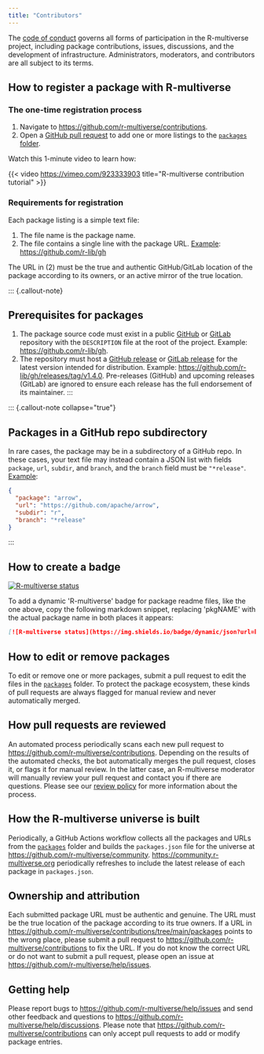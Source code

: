 ```yaml
---
title: "Contributors"
---
```


The [code of conduct](conduct.md) governs all forms of participation in the R-multiverse project, including package contributions, issues, discussions, and the development of infrastructure.
Administrators, moderators, and contributors are all subject to its terms.

## How to register a package with R-multiverse

### The one-time registration process

1. Navigate to <https://github.com/r-multiverse/contributions>.
2. Open a [GitHub pull request](https://docs.github.com/en/pull-requests/collaborating-with-pull-requests/proposing-changes-to-your-work-with-pull-requests/about-pull-requests) to add one or more listings to the [`packages` folder](https://github.com/r-multiverse/contributions/tree/main/packages).

Watch this 1-minute video to learn how:

{{< video https://vimeo.com/923333903 title="R-multiverse contribution tutorial" >}}

### Requirements for registration

Each package listing is a simple text file:

1. The file name is the package name.
2. The file contains a single line with the package URL. [Example](https://github.com/r-multiverse/contributions/blob/main/packages/gh): https://github.com/r-lib/gh
  
The URL in (2) must be the true and authentic GitHub/GitLab location of the package according to its owners, or an active mirror of the true location.

::: {.callout-note}
## Prerequisites for packages

1. The package source code must exist in a public [GitHub](https://github.com) or [GitLab](https://gitlab.com) repository with the `DESCRIPTION` file at the root of the project.
Example: <https://github.com/r-lib/gh>.
2. The repository must host a [GitHub release](https://docs.github.com/en/repositories/releasing-projects-on-github/managing-releases-in-a-repository) or [GitLab release](https://docs.gitlab.com/ee/user/project/releases/) for the latest version intended for distribution.
Example: <https://github.com/r-lib/gh/releases/tag/v1.4.0>.
Pre-releases (GitHub) and upcoming releases (GitLab) are ignored to ensure each release has the full endorsement of its maintainer.
:::

::: {.callout-note collapse="true"}
## Packages in a GitHub repo subdirectory
In rare cases, the package may be in a subdirectory of a GitHub repo.
In these cases, your text file may instead contain a JSON list with fields `package`, `url`, `subdir`, and `branch`, and the `branch` field must be `"*release"`.
[Example](https://github.com/r-multiverse/contributions/blob/main/packages/arrow):

```json
{
  "package": "arrow",
  "url": "https://github.com/apache/arrow",
  "subdir": "r",
  "branch": "*release"
}
```
:::

## How to create a badge

[<img src="https://img.shields.io/badge/dynamic/json?url=https%3A%2F%2Fcommunity.r-multiverse.org%2Fapi%2Fpackages%2Fmirai&query=%24.Version&label=r-multiverse" alt="R-multiverse status" />](https://community.r-multiverse.org/mirai)

To add a dynamic 'R-multiverse' badge for package readme files, like the one above, copy the following markdown snippet, replacing 'pkgNAME' with the actual package name in both places it appears:

```md
[![R-multiverse status](https://img.shields.io/badge/dynamic/json?url=https%3A%2F%2Fcommunity.r-multiverse.org%2Fapi%2Fpackages%2FpkgNAME&query=%24.Version&label=r-multiverse)](https://community.r-multiverse.org/pkgNAME)
```

## How to edit or remove packages

To edit or remove one or more packages, submit a pull request to edit the files in the [`packages`](https://github.com/r-multiverse/contributions/tree/main/packages) folder.
To protect the package ecosystem, these kinds of pull requests are always flagged for manual review and never automatically merged.

## How pull requests are reviewed

An automated process periodically scans each new pull request to <https://github.com/r-multiverse/contributions>.
Depending on the results of the automated checks, the bot automatically merges the pull request, closes it, or flags it for manual review.
In the latter case, an R-multiverse moderator will manually review your pull request and contact you if there are questions.
Please see our [review policy](review.md) for more information about the process.

## How the R-multiverse universe is built

Periodically, a GitHub Actions workflow collects all the packages and URLs from the [`packages`](https://github.com/r-multiverse/contributions/tree/main/packages) folder and builds the `packages.json` file for the universe at <https://github.com/r-multiverse/community>.
<https://community.r-multiverse.org> periodically refreshes to include the latest release of each package in `packages.json`.

## Ownership and attribution

Each submitted package URL must be authentic and genuine.
The URL must be the true location of the package according to its true owners.
If a URL in <https://github.com/r-multiverse/contributions/tree/main/packages> points to the wrong place, please submit a pull request to <https://github.com/r-multiverse/contributions> to fix the URL.
If you do not know the correct URL or do not want to submit a pull request, please open an issue at <https://github.com/r-multiverse/help/issues>.

## Getting help

Please report bugs to <https://github.com/r-multiverse/help/issues> and send other feedback and questions to <https://github.com/r-multiverse/help/discussions>.
Please note that <https://github.com/r-multiverse/contributions> can only accept pull requests to add or modify package entries.

